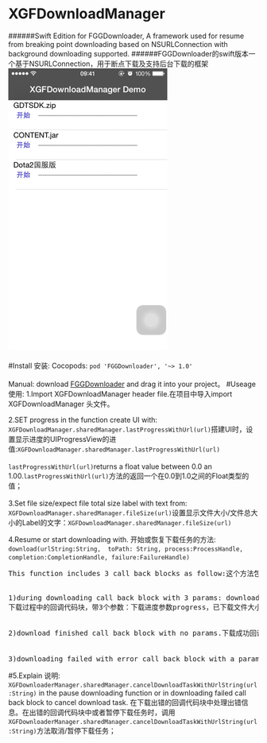 # XGFDownloadManager<br>
######Swift Edition for FGGDownloader, A framework used for resume from breaking point downloading based on NSURLConnection with background downloading supported.
######FGGDownloader的swift版本一个基于NSURLConnection，用于断点下载及支持后台下载的框架
![演示](https://github.com/Insfgg99x/XGFDownloader/blob/master/demo.gif)<br>
<br>
#Install 安装:
Cocopods:
`pod 'FGGDownloader', '~> 1.0'`<br>
<br>
Manual:
download [FGGDownloader](https://github.com/Insfgg99x/FGGDownloader.git) and drag it into your project。
#Useage 使用:
1.Import XGFDownloadManager header file.在项目中导入import XGFDownloadManager 头文件。<br>

2.SET progress in the function create UI with: `XGFDownloadManager.sharedManager.lastProgressWithUrl(url)`搭建UI时，设置显示进度的UIProgressView的进值:`XGFDownloadManager.sharedManager.lastProgressWithUrl(url)`<br>
<br>
`lastProgressWithUrl(url)`returns a float value between 0.0 an 1.00.`lastProgressWithUrl(url)`方法的返回一个在0.0到1.0之间的Float类型的值；<br>
<br>
3.Set file size/expect file total size label with text from: `XGFDownloadManager.sharedManager.fileSize(url)`设置显示文件大小/文件总大小的Label的文字：`XGFDownloadManager.sharedManager.fileSize(url)`<br>

4.Resume or start downloading with. 开始或恢复下载任务的方法:
`download(urlString:String,  toPath: String, process:ProcessHandle, completion:CompletionHandle, failure:FailureHandle)`
<br>
<pre>This function includes 3 call back blocks as follow:这个方法包含三个回调代码块，分别是：
<br>
1)during downloading call back block with 3 params: download progress->progress, downloaded part size->sizeString and downloading speed->speedString.
下载过程中的回调代码块，带3个参数：下载进度参数progress，已下载文件大小sizeString，文件下载速度speedString；
<br>
2)download finished call back block with no params.下载成功回调的代码块，没有参数；
<br>
3)downloading failed with error call back block with a param: error->error.下载失败的回调代码块，带一个下载错误参数error。
</pre>
#5.Explain 说明:
`XGFDownloaderManager.sharedManager.cancelDownloadTaskWithUrlString(url:String)` in the pause downloading function or in downloading failed call back block to cancel download task.
在下载出错的回调代码块中处理出错信息。在出错的回调代码块中或者暂停下载任务时，调用`XGFDownloaderManager.sharedManager.cancelDownloadTaskWithUrlString(url:String)`方法取消/暂停下载任务；
